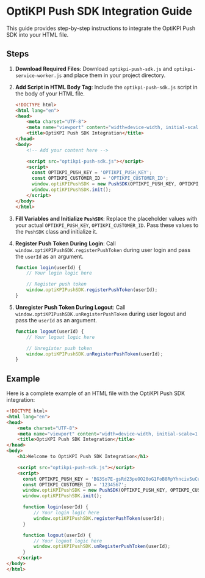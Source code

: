 # OptiKPI Push SDK Integration Guide

This guide provides step-by-step instructions to integrate the OptiKPI Push SDK into your HTML file.

## Steps

1. **Download Required Files**: Download `optikpi-push-sdk.js` and `optikpi-service-worker.js` and place them in your project directory.

2. **Add Script in HTML Body Tag**: Include the `optikpi-push-sdk.js` script in the body of your HTML file.

    ```html
    <!DOCTYPE html>
    <html lang="en">
    <head>
        <meta charset="UTF-8">
        <meta name="viewport" content="width=device-width, initial-scale=1.0">
        <title>OptiKPI Push SDK Integration</title>
    </head>
    <body>
        <!-- Add your content here -->

        <script src="optikpi-push-sdk.js"></script>
        <script>
          const OPTIKPI_PUSH_KEY = 'OPTIKPI_PUSH_KEY';
          const OPTIKPI_CUSTOMER_ID = 'OPTIKPI_CUSTOMER_ID';
          window.optiKPIPushSDK = new PushSDK(OPTIKPI_PUSH_KEY, OPTIKPI_CUSTOMER_ID);
          window.optiKPIPushSDK.init();
        </script>
    </body>
    </html>
    ```

3. **Fill Variables and Initialize `PushSDK`**: Replace the placeholder values with your actual `OPTIKPI_PUSH_KEY`, `OPTIKPI_CUSTOMER_ID`. Pass these values to the `PushSDK` class and initialize it.

4. **Register Push Token During Login**: Call `window.optiKPIPushSDK.registerPushToken` during user login and pass the `userId` as an argument.

    ```javascript
    function login(userId) {
        // Your login logic here

        // Register push token
        window.optiKPIPushSDK.registerPushToken(userId);
    }
    ```

5. **Unregister Push Token During Logout**: Call `window.optiKPIPushSDK.unRegisterPushToken` during user logout and pass the `userId` as an argument.

    ```javascript
    function logout(userId) {
        // Your logout logic here

        // Unregister push token
        window.optiKPIPushSDK.unRegisterPushToken(userId);
    }
    ```

## Example

Here is a complete example of an HTML file with the OptiKPI Push SDK integration:

```html
<!DOCTYPE html>
<html lang="en">
<head>
    <meta charset="UTF-8">
    <meta name="viewport" content="width=device-width, initial-scale=1.0">
    <title>OptiKPI Push SDK Integration</title>
</head>
<body>
    <h1>Welcome to OptiKPI Push SDK Integration</h1>

    <script src="optikpi-push-sdk.js"></script>
    <script>
      const OPTIKPI_PUSH_KEY = 'BG3So7E-gsRd23peOO20oG1FoB8RpYhncivSuCuj9wsD9GWt6eErYJbmMF3Y0LHtJVOwBtfF5bVIneFBqClCBVE';
      const OPTIKPI_CUSTOMER_ID = '1234567';
      window.optiKPIPushSDK = new PushSDK(OPTIKPI_PUSH_KEY, OPTIKPI_CUSTOMER_ID);
      window.optiKPIPushSDK.init();

      function login(userId) {
          // Your login logic here
          window.optiKPIPushSDK.registerPushToken(userId);
      }

      function logout(userId) {
          // Your logout logic here
          window.optiKPIPushSDK.unRegisterPushToken(userId);
      }
    </script>
</body>
</html>
